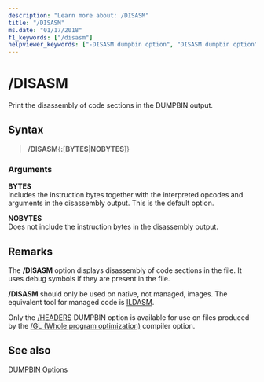 ```yaml
---
description: "Learn more about: /DISASM"
title: "/DISASM"
ms.date: "01/17/2018"
f1_keywords: ["/disasm"]
helpviewer_keywords: ["-DISASM dumpbin option", "DISASM dumpbin option", "/DISASM dumpbin option"]
---
```

# /DISASM

Print the disassembly of code sections in the DUMPBIN output.

## Syntax

> **/DISASM**{**:**\[**BYTES**|**NOBYTES**]}

### Arguments

**BYTES**<br/>
Includes the instruction bytes together with the interpreted opcodes and arguments in the disassembly output. This is the default option.

**NOBYTES**<br/>
Does not include the instruction bytes in the disassembly output.

## Remarks

The **/DISASM** option displays disassembly of code sections in the file. It uses debug symbols if they are present in the file.

**/DISASM** should only be used on native, not managed, images. The equivalent tool for managed code is [ILDASM](/dotnet/framework/tools/ildasm-exe-il-disassembler).

Only the [/HEADERS](headers.md) DUMPBIN option is available for use on files produced by the [/GL (Whole program optimization)](gl-whole-program-optimization.md) compiler option.

## See also

[DUMPBIN Options](dumpbin-options.md)
